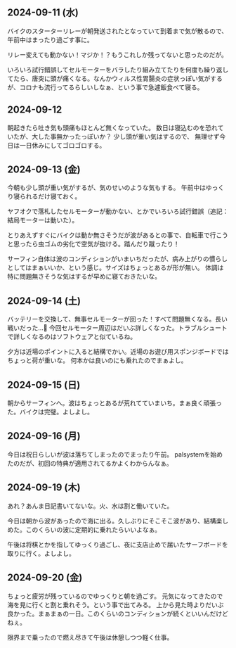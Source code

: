 ## 2024-09-11 (水)

バイクのスターターリレーが朝発送されたとなっていて到着まで気が散るので、午前中はまったり過ごす事に。

リレー変えても動かない！マジか！？もうこれしか残ってないと思ったのだが。

いろいろ試行錯誤してセルモーターをバラしたり組み立てたりを何度も繰り返してたら、唐突に頭が痛くなる。なんかウィルス性胃腸炎の症状っぽい気がするが、コロナも流行ってるらしいしなぁ、という事で急遽飯食べて寝る。

## 2024-09-12

朝起きたら吐き気も頭痛もほとんど無くなっていた。
数日は寝込むのを恐れていたが、大した事無かったっぽいか？
少し頭が重い気はするので、
無理せず今日は一日休みにしてゴロゴロする。

## 2024-09-13 (金)

今朝も少し頭が重い気がするが、気のせいのような気もする。
午前中はゆっくり寝られるだけ寝ておく。

ヤフオクで落札したセルモーターが動かない、とかでいろいろ試行錯誤（追記：結局モーターは動いた）。

とりあえずすぐにバイクは動か無さそうだが波があるとの事で、自転車で行こうと思ったら虫ゴムの劣化で空気が抜ける。踏んだり蹴ったり！

サーフィン自体は波のコンディションがいまいちだったが、病み上がりの慣らしとしてはまぁいいか、という感じ。サイズはちょっとあるが形が無い。
体調は特に問題無さそうな気はするが早めに寝ておきたいな。

## 2024-09-14 (土)

バッテリーを交換して、無事セルモーターが回った！すべて問題無くなる。長い戦いだった…
今回セルモーター周辺はだいぶ詳しくなった。トラブルシュートで詳しくなるのはソフトウェアと似ているね。

夕方は近場のポイントに入ると結構でかい。近場のお遊び用スポンジボードではちょっと荷が重いな。
何本かは良いのにも乗れたのでまぁよし。

## 2024-09-15 (日)

朝からサーフィンへ。波はちょっとあるが荒れてていまいち。まぁ良く頑張った。バイクは完璧。よしよし。

## 2024-09-16 (月)

今日は祝日らしいが波は落ちてしまったのでまったり午前。
palsystemを始めたのだが、初回の特典が適用されてるかよくわからんなぁ。

## 2024-09-19 (木)

あれ？あんま日記書いてないな。火、水は割と働いていた。

今日は朝から波があったので海に出る。久しぶりにそこそこ波があり、結構楽しめた。このくらいの波に定期的に乗れたらいいよなぁ。

午後は将棋とかを指してゆっくり過ごし、夜に支店止めで届いたサーフボードを取りに行く。よしよし。

## 2024-09-20 (金)

ちょっと疲労が残っているのでゆっくりと朝を過ごす。
元気になってきたので海を見に行くと割と乗れそう。という事で出てみる。
上から見た時よりだいぶ良かった。まぁまぁの一日。このくらいのコンディションが続くといいんだけどねぇ。

限界まで乗ったので燃え尽きて午後は休憩しつつ軽く仕事。